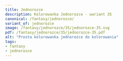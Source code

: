 ```yaml
---
title: Jednorozce
description: Kolorowanka Jednorozce - wariant 35
canonical: /fantasy/jednorozce/
variant_of: jednorozce
image: /fantasy/jednorozce/35/jednorozce-35.svg
pdf: /fantasy/jednorozce/35/jednorozce-35.pdf
alt: "Prosta kolorowanka jednorozce do kolorowania"
tags:
- fantasy
- jednorozce
---
```

